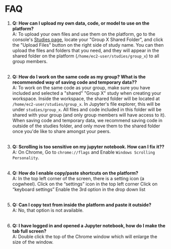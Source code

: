 # FAQ

1. **Q: How can I upload my own data, code, or model to use on the platform?**  
   A: To upload your own files and use them on the platform, go to the console's [Studies page](https://mbzuai.pheno.ai/studies), locate your "Group X Shared Folder", and click the "Upload Files" button on the right side of study name. You can then upload the files and folders that you need, and they will appear in the shared folder on the platform (`/home/ec2-user/studies/group_x`) to all group members.
   <br>&nbsp;


2. **Q: How do I work on the same code as my group? What is the recommended way of saving code and temporary data??**  
   A: To work on the same code as your group, make sure you have included and selected a "shared" "Group X" study when creating your workspace. Inside the workspace, the shared folder will be located at `/home/ec2-user/studies/group_x`. In Jupyter's file explorer, this will be under `studies/group_x`. All files and code included in this folder will be shared with your group (and only group members will have access to it). When saving code and temporary data, we recommend saving code in outside of the studies folder, and only move them to the shared folder once you'de like to share amongst your peers.
   <br>&nbsp;


3. **Q: Scrolling is too sensitive on my jupyter notebook. How can I fix it??**  
   A: On Chrome, Go to `chrome://flags` and Enable `Windows Scrolling Personality`.
   <br>&nbsp;


4. **Q: How do I enable copy/paste shortcuts on the platform?**  
   A: In the top left corner of the screen, there is a setting icon (a cogwheel).
   Click on the “settings” icon in the top left corner
   Click on “keyboard settings”
   Enable the 3rd option in the drop down list
   <br>&nbsp;

5. **Q: Can I copy text from inside the platform and paste it outside?**  
   A: No, that option is not available.
   <br>&nbsp;


6. **Q: I have logged in and opened a Jupyter notebook, how do I make the tab full screen?**  
   A: Double click the top of the Chrome window which will enlarge the size of the window.
   <br>&nbsp;